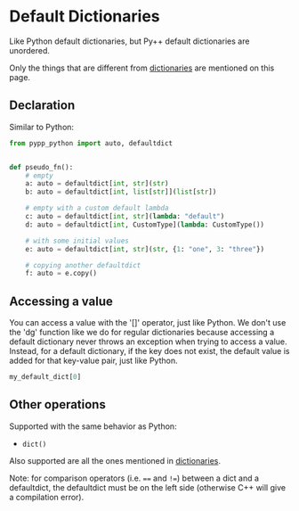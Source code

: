 # Default Dictionaries

Like Python default dictionaries, but Py++ default dictionaries are unordered.

Only the things that are different from [dictionaries](dict.md) are mentioned on this page.

## Declaration
Similar to Python:

```python
from pypp_python import auto, defaultdict


def pseudo_fn():
    # empty
    a: auto = defaultdict[int, str](str)
    b: auto = defaultdict[int, list[str]](list[str])

    # empty with a custom default lambda
    c: auto = defaultdict[int, str](lambda: "default")
    d: auto = defaultdict[int, CustomType](lambda: CustomType())

    # with some initial values
    e: auto = defaultdict[int, str](str, {1: "one", 3: "three"})

    # copying another defaultdict
    f: auto = e.copy()
```

## Accessing a value

You can access a value with the '[]' operator, just like Python. We don't use the 'dg' function like we do for regular dictionaries because accessing a default dictionary never throws an exception when trying to access a value. Instead, for a default dictionary, if the key does not exist, the default value is added for that key-value pair, just like Python.

```python
my_default_dict[0]
```

## Other operations

Supported with the same behavior as Python:

- `dict()`

Also supported are all the ones mentioned in [dictionaries](dict.md#other-operations).

Note: for comparison operators (i.e. `==` and `!=`) between a dict and a defaultdict, the defaultdict must be on the left side (otherwise C++ will give a compilation error).
